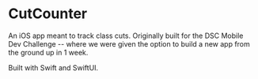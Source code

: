 # CutCounter
An iOS app meant to track class cuts. Originally built for the DSC Mobile Dev Challenge -- where we were given the option to build a new app from the ground up in 1 week.

Built with Swift and SwiftUI.

